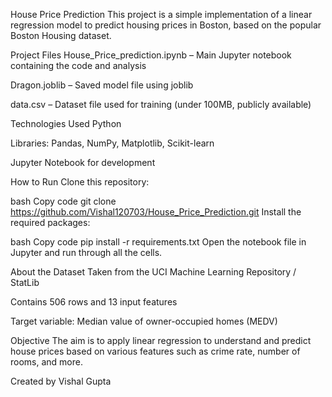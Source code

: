 House Price Prediction
This project is a simple implementation of a linear regression model to predict housing prices in Boston, based on the popular Boston Housing dataset.

Project Files
House_Price_prediction.ipynb – Main Jupyter notebook containing the code and analysis

Dragon.joblib – Saved model file using joblib

data.csv – Dataset file used for training (under 100MB, publicly available)

Technologies Used
Python

Libraries: Pandas, NumPy, Matplotlib, Scikit-learn

Jupyter Notebook for development

How to Run
Clone this repository:

bash
Copy code
git clone https://github.com/Vishal120703/House_Price_Prediction.git
Install the required packages:

bash
Copy code
pip install -r requirements.txt
Open the notebook file in Jupyter and run through all the cells.

About the Dataset
Taken from the UCI Machine Learning Repository / StatLib

Contains 506 rows and 13 input features

Target variable: Median value of owner-occupied homes (MEDV)

Objective
The aim is to apply linear regression to understand and predict house prices based on various features such as crime rate, number of rooms, and more.

Created by Vishal Gupta
